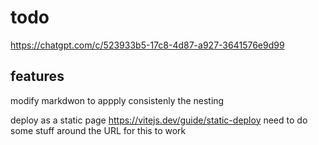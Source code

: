 # todo

<https://chatgpt.com/c/523933b5-17c8-4d87-a927-3641576e9d99>

## features

modify markdwon to appply consistenly the nesting

deploy as a static page
<https://vitejs.dev/guide/static-deploy>
need to do some stuff around the URL for this to work
